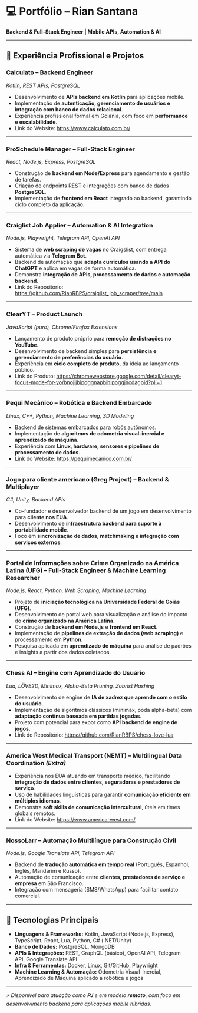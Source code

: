 # 💻 Portfólio – Rian Santana  
**Backend & Full-Stack Engineer | Mobile APIs, Automation & AI**

---

## 🚀 Experiência Profissional e Projetos

### **Calculato** – Backend Engineer  
*Kotlin, REST APIs, PostgreSQL*  
- Desenvolvimento de **APIs backend em Kotlin** para aplicações mobile.  
- Implementação de **autenticação, gerenciamento de usuários e integração com banco de dados relacional**.  
- Experiência profissional formal em Goiânia, com foco em **performance e escalabilidade**.  
- Link do Website: https://www.calculato.com.br/

---

### **ProSchedule Manager** – Full-Stack Engineer  
*React, Node.js, Express, PostgreSQL*  
- Construção de **backend em Node/Express** para agendamento e gestão de tarefas.  
- Criação de endpoints REST e integrações com banco de dados **PostgreSQL**.  
- Implementação de **frontend em React** integrado ao backend, garantindo ciclo completo da aplicação.  

---

### **Craiglist Job Applier** – Automation & AI Integration  
*Node.js, Playwright, Telegram API, OpenAI API*  
- Sistema de **web scraping de vagas** no Craigslist, com entrega automática via **Telegram Bot**.  
- Backend de automação que **adapta currículos usando a API do ChatGPT** e aplica em vagas de forma automática.  
- Demonstra **integração de APIs, processamento de dados e automação backend**.  
- Link do Repositório: https://github.com/RianRBPS/craiglist_job_scraper/tree/main 

---

### **ClearYT** – Product Launch  
*JavaScript (puro), Chrome/Firefox Extensions*  
- Lançamento de produto próprio para **remoção de distrações no YouTube**.  
- Desenvolvimento de backend simples para **persistência e gerenciamento de preferências do usuário**.  
- Experiência em **ciclo completo de produto**, da ideia ao lançamento público.  
- Link do Produto: https://chromewebstore.google.com/detail/clearyt-focus-mode-for-yo/bnojijbipdggnapbihipoggjncdagpid?pli=1

---

### **Pequi Mecânico – Robótica e Backend Embarcado**  
*Linux, C++, Python, Machine Learning, 3D Modeling*  
- Backend de sistemas embarcados para robôs autônomos.  
- Implementação de **algoritmos de odometria visual-inercial e aprendizado de máquina**.  
- Experiência com **Linux, hardware, sensores e pipelines de processamento de dados**.  
- Link do Website: https://pequimecanico.com.br/ 

---

### **Jogo para cliente americano (Greg Project)** – Backend & Multiplayer  
*C#, Unity, Backend APIs*  
- Co-fundador e desenvolvedor backend de um jogo em desenvolvimento para **cliente nos EUA**.  
- Desenvolvimento de **infraestrutura backend para suporte à portabilidade mobile**.  
- Foco em **sincronização de dados, matchmaking e integração com serviços externos**.  

---

### **Portal de Informações sobre Crime Organizado na América Latina (UFG)** – Full-Stack Engineer & Machine Learning Researcher  
*Node.js, React, Python, Web Scraping, Machine Learning*  
- Projeto de **iniciação tecnológica na Universidade Federal de Goiás (UFG)**.  
- Desenvolvimento de portal web para visualização e análise do impacto do **crime organizado na América Latina**.  
- Construção de **backend em Node.js** e **frontend em React**.  
- Implementação de **pipelines de extração de dados (web scraping)** e processamento em **Python**.  
- Pesquisa aplicada em **aprendizado de máquina** para análise de padrões e insights a partir dos dados coletados.  

---

### **Chess AI – Engine com Aprendizado do Usuário**  
*Lua, LÖVE2D, Minimax, Alpha-Beta Pruning, Zobrist Hashing*  
- Desenvolvimento de engine de **IA de xadrez que aprende com o estilo do usuário**.  
- Implementação de algoritmos clássicos (minimax, poda alpha-beta) com **adaptação contínua baseada em partidas jogadas**.  
- Projeto com potencial para expor como **API backend de engine de jogos**.  
- Link do Repositório: https://github.com/RianRBPS/chess-love-lua 

---

### **America West Medical Transport (NEMT)** – Multilingual Data Coordination *(Extra)*  
- Experiência nos EUA atuando em transporte médico, facilitando **integração de dados entre clientes, seguradoras e prestadores de serviço**.  
- Uso de habilidades linguísticas para garantir **comunicação eficiente em múltiplos idiomas**.  
- Demonstra **soft skills de comunicação intercultural**, úteis em times globais remotos.  
- Link do Website: https://www.america-west.com/

---

### **NossoLarr – Automação Multilíngue para Construção Civil**  
*Node.js, Google Translate API, Telegram API*  
- Backend de **tradução automática em tempo real** (Português, Espanhol, Inglês, Mandarim e Russo).  
- Automação de comunicação entre **clientes, prestadores de serviço e empresa** em São Francisco.  
- Integração com mensageria (SMS/WhatsApp) para facilitar contato comercial.  

---

## 🔧 Tecnologias Principais

- **Linguagens & Frameworks:** Kotlin, JavaScript (Node.js, Express), TypeScript, React, Lua, Python, C# (.NET/Unity)  
- **Banco de Dados:** PostgreSQL, MongoDB  
- **APIs & Integrações:** REST, GraphQL (básico), OpenAI API, Telegram API, Google Translate API  
- **Infra & Ferramentas:** Docker, Linux, Git/GitHub, Playwright  
- **Machine Learning & Automação:** Odometria Visual-Inercial, Aprendizado de Máquina aplicado a robótica e jogos  

---

⚡ *Disponível para atuação como **PJ** e em modelo **remoto**, com foco em desenvolvimento backend para aplicações mobile híbridas.*  
